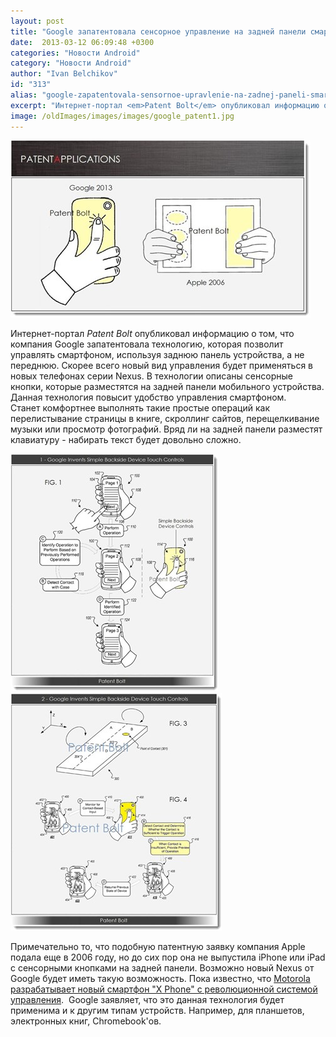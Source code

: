 ```yaml
---
layout: post
title: "Google запатентовала сенсорное управление на задней панели смартфона"
date:  2013-03-12 06:09:48 +0300
categories: "Новости Android"
category: "Новости Android"
author: "Ivan Belchikov"
id: "313"
alias: "google-zapatentovala-sensornoe-upravlenie-na-zadnej-paneli-smartfona"
excerpt: "Интернет-портал <em>Patent Bolt</em> опубликовал информацию о том, что компания Google запатентовала технологию, которая позволит управлять смартфоном, используя заднюю панель устройства, а не переднюю. Скорее всего новый вид управления будет применяться в новых телефонах серии Nexus. В технологии описаны сенсорные кнопки, которые разместятся на задней панели мобильного устройства."
image: /oldImages/images/images/google_patent1.jpg
---
```

<img src="/oldImages/images/images/google_patent1.jpg" alt="Сенсорное управление от Google" >

Интернет-портал <em>Patent Bolt</em> опубликовал информацию о том, что компания Google запатентовала технологию, которая позволит управлять смартфоном, используя заднюю панель устройства, а не переднюю. Скорее всего новый вид управления будет применяться в новых телефонах серии Nexus. В технологии описаны сенсорные кнопки, которые разместятся на задней панели мобильного устройства.
Данная технология повысит удобство управления смартфоном. Станет комфортнее выполнять такие простые операций как перелистывание страницы в книге, скроллинг сайтов, перещелкивание музыки или просмотр фотографий. Вряд ли на задней панели разместят клавиатуру - набирать текст будет довольно сложно.

<img src="/oldImages/images/images/google_patent2.jpg" alt="Патент Google на управление смартфоном" >

<img src="/oldImages/images/images/google_patent3.jpg" alt="Сенсорное управление смартфоном" >

Примечательно то, что подобную патентную заявку компания Apple подала еще в 2006 году, но до сих пор она не выпустила iPhone или iPad с сенсорными кнопками на задней панели. Возможно новый Nexus от Google будет иметь такую возможность. Пока известно, что <a href="index.php?option=com_content&amp;view=article&amp;id=200&amp;catid=8&amp;Itemid=102">Motorola разрабатывает новый смартфон "X Phone" с революционной системой управления</a>. 
Google заявляет, что это данная технология будет применима и к другим типам устройств. Например, для планшетов, электронных книг, Chromebook'ов.

 
